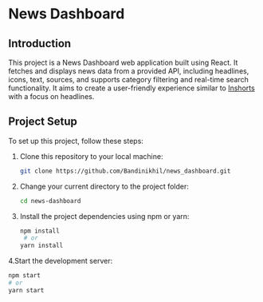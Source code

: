# News Dashboard

## Introduction

This project is a News Dashboard web application built using React. It fetches and displays news data from a provided API, including headlines, icons, text, sources, and supports category filtering and real-time search functionality. It aims to create a user-friendly experience similar to [Inshorts](https://www.inshorts.com/en/read) with a focus on headlines.


## Project Setup

To set up this project, follow these steps:

1. Clone this repository to your local machine:
   ```bash
   git clone https://github.com/Bandinikhil/news_dashboard.git

2. Change your current directory to the project folder: 
   ```bash
   cd news-dashboard

3. Install the project dependencies using npm or yarn:
   ```bash
   npm install
    # or
   yarn install


4.Start the development server: 
   ```bash
npm start
# or
yarn start


      
